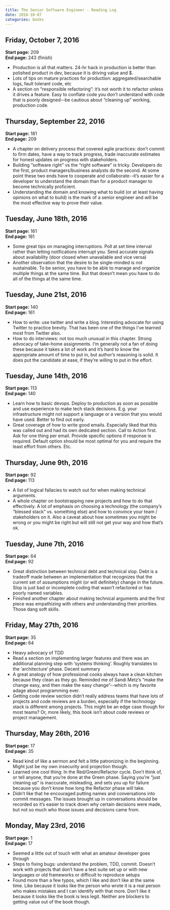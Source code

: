 ```yaml
---
title: The Senior Software Engineer - Reading Log
date: 2016-10-07
categories: books
---
```


## Friday, October 7, 2016

**Start page:** 209<br />**End page:** 243 (finish)

- Production is all that matters. 24-hr hack in production is better than polished product in dev, because it is driving value and $.
- Lots of tips on mature practices for production: aggregated/searchable logs, fault tolerant code, etc
- A section on “responsible refactoring”: it’s not worth it to refactor unless it drives a feature. Easy to conflate code you don’t understand with code that is poorly designed--be cautious about “cleaning up” working, production code.

## Thursday, September 22, 2016

**Start page:** 181<br />**End page:** 209

- A chapter on delivery process that covered agile practices: don’t commit to firm dates, have a way to track progress, trade inaccurate estimates for honest updates on progress with stakeholders.
- Building “software right” vs the “right software” is tricky. Developers do the first, product managers/business analysts do the second. At some point these two ends have to cooperate and collaborate--it’s easier for a developer to understand the domain than for a product manager to become technically proficient.
- Understanding the domain and knowing what to build (or at least having opinions on what to build) is the mark of a senior engineer and will be the most effective way to prove their value.

## Tuesday, June 18th, 2016

**Start page:** 161<br />**End page:** 181

- Some great tips on managing interruptions. Poll at set time interval rather than letting notifications interrupt you. Send accurate signals about availability (door closed when unavailable and vice versa)
- Another observation that the desire to be single-minded is not sustainable. To be senior, you have to be able to manage and organize multiple things at the same time. But that doesn’t mean you have to do all of the things at the same time.

## Tuesday, June 21st, 2016

**Start page:** 140<br />**End page:** 161

- How to write: use twitter and write a blog. Interesting advocate for using Twitter to practice brevity. That has been one of the things I’ve learned most from Twitter also.
- How to do interviews: not too much unusual in this chapter. Strong advocacy of take-home assignments. I’m generally not a fan of doing these because it takes a lot of work and it’s hard to know the appropriate amount of time to put in, but author’s reasoning is solid. It does put the candidate at ease, if they’re willing to put in the effort.

## Tuesday, June 14th, 2016

**Start page:** 113<br />**End page:** 140

- Learn how to basic devops. Deploy to production as soon as possible and use experience to make tech stack decisions. E.g. your infrastructure might not support a language or a version that you would have used. Better to find out early.
- Great coverage of how to write good emails. Especially liked that this was called out and had its own dedicated section. Call to Action first. Ask for one thing per email. Provide specific options if response is required. Default option should be most optimal for you and require the least effort from others. Etc.

## Thursday, June 9th, 2016

**Start page:** 92<br />**End page:** 113

- A list of logical fallacies to watch out for when making technical arguments.
- A whole chapter on bootstrapping new projects and how to do that effectively. A lot of emphasis on choosing a technology (the company’s “blessed stack” vs. something else) and how to convince your team / stakeholders on it. Also a caveat about how sometimes you might be wrong or you might be right but will still not get your way and how that’s ok.

## Tuesday, June 7th, 2016

**Start page:** 64<br />**End page:** 92

- Great distinction between technical debt and technical slop. Debt is a tradeoff made between an implementation that recognizes that the current set of assumptions might (or will definitely) change in the future. Slop is just bad or incomplete coding that wasn’t refactored or has poorly named variables.
- Finished another chapter about making technical arguments and the first piece was empathizing with others and understanding their priorities. Those dang soft skills.

## Friday, May 27th, 2016

**Start page:** 35<br />**End page:** 64

- Heavy advocacy of TDD
- Read a section on implementing larger features and there was an additional planning step with ‘systems thinking’. Roughly translates to the ‘architecture’ phase. Decent summary
- A great analogy of how professional cooks always have a clean kitchen because they clean as they go. Reminded me of Sandi Metz’s “make the change easy, and then make the easy change”--which is my favorite adage about programming ever.
- Getting code review section didn’t really address teams that have lots of projects and code reviews are a burden, especially if the technology stack is different among projects. This might be an edge case though for most teams? Or, more likely, this book isn’t about code reviews or project management.

## Thursday, May 26th, 2016

**Start page:** 17<br />**End page:** 35

- Read kind of like a sermon and felt a little patronizing in the beginning. Might just be my own insecurity and projection though.
- Learned one cool thing: In the Red/Green/Refactor cycle. Don’t think of, or tell anyone, that you’re done at the Green phase. Saying you’re “just cleaning up” is inaccurate, misleading, and sets you up for failure because you don’t know how long the Refactor phase will take.
- Didn’t like that he encouraged putting names and conversations into commit messages. The issues brought up in conversations should be recorded so it’s easier to track down why certain decisions were made, but not so much who those issues and decisions came from.

## Monday, May 23rd, 2016

**Start page:** 1<br />**End page:** 17

- Seemed a little out of touch with what an amateur developer goes through
- Steps to fixing bugs: understand the problem, TDD, commit. Doesn’t work with projects that don’t have a test suite set up or with new languages or old frameworks or difficult to reproduce setups
- Found more than a few typos, which I like and don’t like at the same time. Like because it looks like the person who wrote it is a real person who makes mistakes and I can identify with that more. Don’t like it because it looks like the book is less legit. Neither are blockers to getting value out of the book though.

